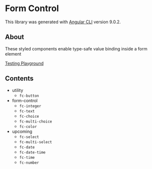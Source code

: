 # Form Control

This library was generated with [Angular CLI](https://github.com/angular/angular-cli) version 9.0.2.

## About

These styled components enable type-safe value binding inside a form element

[Testing Playground](https://github.com/joster422/form-control)

## Contents

- utility
  - `fc-button`
- form-control
  - `fc-integer`
  - `fc-text`
  - `fc-choice`
  - `fc-multi-choice`
  - `fc-color`
- upcoming
  - `fc-select`
  - `fc-multi-select`
  - `fc-date`
  - `fc-date-time`
  - `fc-time`
  - `fc-number`
